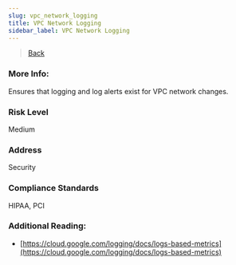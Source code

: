 ```yaml
---
slug: vpc_network_logging
title: VPC Network Logging
sidebar_label: VPC Network Logging
---
```

> [Back](../../gcpvpcmonitoring)

### More Info:
Ensures that logging and log alerts exist for VPC network changes.

### Risk Level
Medium

### Address
Security

### Compliance Standards
HIPAA, PCI

### Additional Reading:
- [https://cloud.google.com/logging/docs/logs-based-metrics](https://cloud.google.com/logging/docs/logs-based-metrics) 

